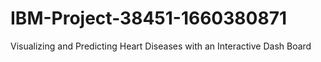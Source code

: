 # IBM-Project-38451-1660380871
Visualizing and Predicting Heart Diseases with an Interactive Dash Board
